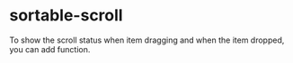 # sortable-scroll
To show the scroll status when item dragging and when the item dropped, you can add function.
